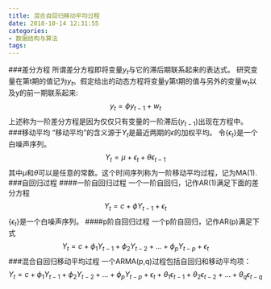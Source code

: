 ```yaml
---
title: 混合自回归移动平均过程
date: 2018-10-14 12:31:55
categories:
- 数据结构与算法
tags:
---
```


###差分方程
所谓差分方程即将变量$y_t$与它的滞后期联系起来的表达式。
研究变量在第t期的值记为$y_t$。假定给出的动态方程将变量y第t期的值与另外的变量$w_t$以及y的前一期联系起来:
$$y_t=\phi y_{t-1}+w_t$$
上述称为一阶差分方程是因为仅仅只有变量的一阶滞后($y_{t-1}$)出现在方程中。
###移动平均
“移动平均”的含义源于$Y_t$是最近两期的$\epsilon$的加权平均。
令{$\epsilon_t$}是一个白噪声序列。
$$Y_t = \mu + \epsilon_t + \theta\epsilon_{t-1}$$
其中$\mu$和$\theta$可以是任意的常数。这个时间序列称为一阶移动平均过程，记为MA(1).
###自回归过程
####一阶自回归过程
一个一阶自回归，记作AR(1)满足下面的差分方程
$$Y_t = c + \phi Y_{t-1} + \epsilon_t$$
{$\epsilon_t$}是一个白噪声序列。
####p阶自回归过程
一个p阶自回归，记作AR(p)满足下式
$$Y_t = c + \phi_1 Y_{t-1} +  \phi_2 Y_{t-2} + ... + \phi_p Y_{t-p} +\epsilon_t$$
###混合自回归移动平均过程
一个ARMA(p,q)过程包括自回归和移动平均项：
$$Y_t = c + \phi_1 Y_{t-1} +  \phi_2 Y_{t-2} + ... + \phi_p Y_{t-p} +\epsilon_t + \theta_1\epsilon_{t-1} + \theta_2\epsilon_{t-2} + ... + \theta_q\epsilon_{t-q}$$
